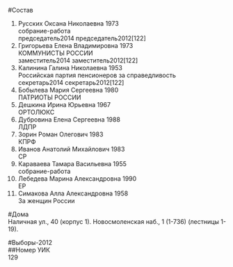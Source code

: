 #Состав  
1. Русских Оксана Николаевна 1973  
    собрание-работа  
    председатель2014 председатель2012[122]  
2. Григорьева Елена Владимировна 1973  
    КОММУНИСТЫ РОССИИ  
    заместитель2014 заместитель2012[122]  
3. Калинина Галина Николаевна 1953  
    Российская партия пенсионеров за справедливость  
    секретарь2014 секретарь2012[122]  
4. Бобылева Мария Сергеевна 1980  
    ПАТРИОТЫ РОССИИ  
5. Дешкина Ирина Юрьевна 1967  
    ОРТОЛЮКС  
6. Дубровина Елена Сергеевна 1988  
    ЛДПР  
7. Зорин Роман Олегович 1983  
    КПРФ  
8. Иванов Анатолий Михайлович 1983  
    СР  
9. Караваева Тамара Васильевна 1955  
    собрание-работа  
10. Лебедева Марина Александровна 1990  
    ЕР  
11. Симакова Алла Александровна 1958  
    За женщин России  
  
#Дома  
Наличная ул.,   40 (корпус 1). Новосмоленская наб.,   1 (1-736) (лестницы 1-19).  
  
#Выборы-2012  
##Номер УИК  
129  
